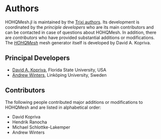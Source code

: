 # Authors

HOHQMesh.jl is maintained by the
[Trixi authors](https://github.com/trixi-framework/Trixi.jl/blob/main/AUTHORS.md).
Its development is coordinated by the *principle developers* who are its main
contributors and can be contacted in case of questions about HOHQMesh. In addition,
there are *contributors* who have provided substantial additions or modifications.
The [*HOHQMesh*](https://github.com/trixi-framework/HOHQMesh) mesh generator itself
is developed by David A. Kopriva.

## Principal Developers
* [David A. Kopriva](https://www.math.fsu.edu/~kopriva/),
  Florida State University, USA
* [Andrew Winters](https://liu.se/en/employee/andwi94),
  Linköping University, Sweden

## Contributors
The following people contributed major additions or modifications to HOHQMesh and
are listed in alphabetical order:

* David Kopriva
* Hendrik Ranocha
* Michael Schlottke-Lakemper
* Andrew Winters
